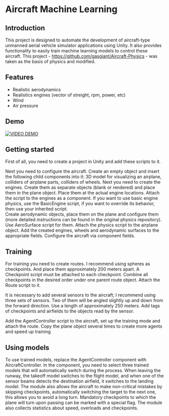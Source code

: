 # Aircraft Machine Learning
## Introduction

This project is designed to automate the development of aircraft-type unmanned aerial vehicle simulator applications using Unity. It also provides functionality to easily train machine learning models to control these aircraft. This project - https://github.com/gasgiant/Aircraft-Physics - was taken as the basis of physics and modified.

## Features

- Realistic aerodynamics
- Realistics engines (vector of streight, rpm, power, etc)
- Wind
- Air pressure


## Demo

[![VIDEO DEMO]()](https://drive.google.com/file/d/1cbnysOwDFN1zxDICBBvhkydX9xNlUabG/view?usp=sharing)

## Getting started

First of all, you need to create a project in Unity and add these scripts to it.

Next you need to configure the aircraft. Create an empty object and insert the following child components into it: 3D model for visualizing an airplane, colliders of airplane parts, colliders of wheels.
Next you need to create the engines. Create them as separate objects (blank or rendered) and place them in the plane object. Place them at the actual engine locations. Attach the script to the engines as a component. If you want to use basic engine physics, use the BasicEngine script, if you want to override its behavior, then use your inherited script.  
Create aerodynamic objects, place them on the plane and configure them (more detailed instructions can be found in the original physics repository). Use AeroSurface script for them.
Attach the physics script to the airplane object. Add the created engines, wheels and aerodynamic surfaces to the appropriate fields. Configure the aircraft via component fields.

## Training

For training you need to create routes. I recommend using spheres as checkpoints. And place them approximately 200 meters apart. A Checkpoint script must be attached to each checkpoint. Combine all checkpoints in the desired order under one parent route object. Attach the Route script to it.

It is necessary to add several sensors to the aircraft; I recommend using three sets of sensors. Two of them will be angled slightly up and down from the forward direction. Use a length of approximately 250 meters. Add tags of checkpoints and airfields to the objects read by the sensor.

Add the AgentController script to the aircraft, set up the training mode and attach the route. Copy the plane object several times to create more agents and speed up training

## Using models

To use trained models, replace the AgentController component with AircraftController. In the component, you need to select three trained models that will automatically switch during the process. When leaving the runway, the takeoff model switches to the flight model, and when one of the sensor beams detects the destination airfield, it switches to the landing model.
The module also allows the aircraft to make non-critical mistakes by skipping checkpoints, automatically switching the target to the next one, this allows you to avoid a long turn. Mandatory checkpoints to which the plane will turn upon passing can be marked with a special flag. The module also collects statistics about speed, overloads and checkpoints.
